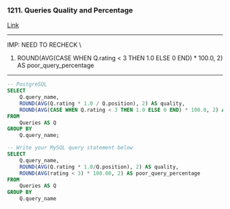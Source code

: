 ### 1211. Queries Quality and Percentage

[Link]()

---

IMP: NEED TO RECHECK \

1. ROUND(AVG(CASE WHEN Q.rating < 3 THEN 1.0 ELSE 0 END) \* 100.0, 2) AS poor_query_percentage

---

```sql
-- PostgreSQL
SELECT
    Q.query_name,
    ROUND(AVG(Q.rating * 1.0 / Q.position), 2) AS quality,
    ROUND(AVG(CASE WHEN Q.rating < 3 THEN 1.0 ELSE 0 END) * 100.0, 2) AS poor_query_percentage
FROM
    Queries AS Q
GROUP BY
    Q.query_name;
```

```sql
-- Write your MySQL query statement below
SELECT
    Q.query_name,
    ROUND(AVG(Q.rating * 1.0/Q.position), 2) AS quality,
    ROUND(AVG(rating < 3) * 100.00, 2) AS poor_query_percentage
FROM
    Queries AS Q
GROUP BY
    Q.query_name
```
